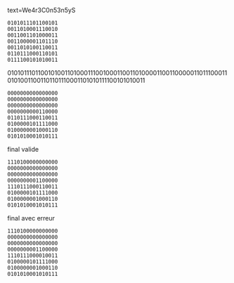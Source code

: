text=We4r3C0n53n5yS
```
0101011101100101
0011010001110010
0011001101000011
0011000001101110
0011010100110011
0110111000110101
0111100101010011
```
0101011101100101001101000111001000110011010000110011000001101110001101010011001101101110001101010111100101010011

```
0000000000000000
0000000000000000
0000000000000000
0000000000110000
0110111000110011
0100000101111000
0100000001000110
0101010001010111
```

final valide
```
1110100000000000
0000000000000000
0000000000000000
0000000001100000
1110111000110011
0100000101111000
0100000001000110
0101010001010111
```

final avec erreur
```
1110100000000000
0000000000000000
0000000000000000
0000000001100000
1110111000010011
0100000101111000
0100000001000110
0101010001010111
```
